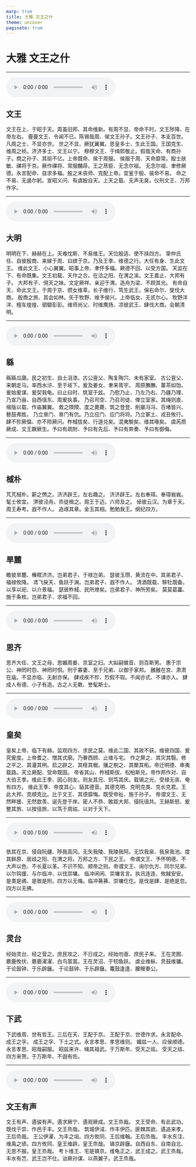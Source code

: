 ```yaml
---
marp: true
title: 大雅 文王之什
theme: uncover
paginate: true
---
```


# 大雅 文王之什

---

![](assets/audios/24/1.mp3)

## 文王

文王在上、于昭于天。周虽旧邦、其命维新。有周不显、帝命不时。文王陟降、在帝左右。
亹亹文王、令闻不已。陈锡哉周、侯文王孙子。文王孙子、本支百世。凡周之士、不显亦世。
世之不显、厥犹翼翼。思皇多士、生此王国。王国克生、维周之桢。济济多士、文王以宁。
穆穆文王、于缉熙敬止。假哉天命、有商孙子。商之孙子、其丽不亿。上帝既命、侯于周服。
侯服于周、天命靡常。殷士肤敏、祼将于京。厥作祼将、常服黼冔。王之荩臣、无念尔祖。
无念尔祖、聿修厥德。永言配命、自求多福。殷之未丧师、克配上帝。宜鉴于殷、骏命不易。
命之不易、无遏尔躬。宣昭义问、有虞殷自天。上天之载、无声无臭。仪刑文王、万邦作孚。

---

![](assets/audios/24/2.mp3)

## 大明

明明在下、赫赫在上。天难忱斯、不易维王。天位殷适、使不挟四方。
挚仲氏任、自彼殷商、来嫁于周、曰嫔于京。乃及王季、维德之行。大任有身、生此文王。
维此文王、小心翼翼。昭事上帝、聿怀多福。厥德不回、以受方国。
天监在下、有命既集。文王初载、天作之合。在洽之阳、在渭之涘。文王嘉止、大邦有子。
大邦有子、俔天之妹。文定厥祥、亲迎于渭。造舟为梁、不顾其光。
有命自天、命此文王。于周于京、缵女维莘。长子维行、笃生武王。保右命尔、燮伐大商。
殷商之旅、其会如林。矢于牧野、维予侯兴。上帝临女、无贰尔心。
牧野洋洋、檀车煌煌、驷騵彭彭。维师尚父、时维鹰扬、凉彼武王、肆伐大商。会朝清明。

---

![](assets/audios/24/3.mp3)

## 緜

緜緜瓜瓞。民之初生、自土沮漆。古公亶父、陶复陶穴、未有家室。
古公亶父、来朝走马。率西水浒、至于岐下。爰及姜女、聿来胥宇。
周原膴膴、菫茶如饴。爰始爰谋、爰契我龟。曰止曰时、筑室于兹。
乃慰乃止、乃左乃右、乃疆乃理、乃宣乃亩、自西徂东、周爰执事。
乃召司空、乃召司徒、俾立室家。其绳则直、缩版以载、作庙翼翼。
救之陾陾、度之薨薨、筑之登登、削屡冯冯、百堵皆兴、鼛鼓弗胜。
乃立臯门、臯门有伉。乃立应门、应门将将。乃立冢土、戎丑攸行。
肆不殄厥愠、亦不陨厥问。柞棫拔矣、行道兑矣。混夷駾矣、维其喙矣。
虞芮质厥成、文王蹶厥生。予曰有疏附、予曰有先后、予曰有奔奏、予曰有御侮。

---

![](assets/audios/24/4.mp3)

## 棫朴

芃芃棫朴。薪之槱之。济济辟王。左右趣之。
济济辟王。左右奉璋。奉璋峩峩。髦士攸宜。
淠彼泾舟。烝徒楫之。周王于迈。六师及之。
倬彼云汉。为章于天。周王寿考。遐不作人。
追琢其章。金玉其相。勉勉我王。纲纪四方。

---

![](assets/audios/24/5.mp3)

## 旱麓

瞻彼旱麓、榛楛济济。岂弟君子、于禄岂弟。
瑟彼玉瓒、黄流在中。其弟君子、福禄攸降。
鸢飞戾天、鱼跃于渊。岂弟君子、遐不作人。
清酒既载、騂牡既备。以享以祀、以介景福。
瑟彼柞棫、民所燎矣。岂弟君子、神所劳矣。
莫莫葛藟、施于条枚。岂弟君子、求福不回。

---

![](assets/audios/24/6.mp3)

## 思齐

思齐大任、文王之母、思媚周姜、京室之妇。大姒嗣徽音、则百斯男。
惠于宗公、神罔时怨、神罔时恫。刑于寡妻、至于兄弟、以御于家邦。
雝雝在宫、肃肃在庙。不显亦临、无射亦保。
肆戎疾不殄、烈假不瑕。不闻亦式、不谏亦入。
肆成人有德、小子有造。古之人无斁、誉髦斯士。

---

![](assets/audios/24/7.mp3)

## 皇矣

皇矣上帝、临下有赫。监观四方、求民之莫。维此二国、其政不获。维彼四国、爰究爰度。上帝耆之、憎其式廓。乃眷西顾、止维与宅。
作之屏之、其灾其翳。修之平之、其灌其栵。启之辟之、其柽其椐。攘之剔之、其檿其柘。帝迁明德、串夷载路。天立厥配、受命既固。
帝省其山、柞棫斯拔、松柏斯兑。帝作邦作对、自大伯王季。维此王季、因心则友。则友其兄、则笃其庆。载锡之光、受禄无丧、奄有四方。
维此王季、帝度其心、貊其德音。其德克明、克明克类、克长克君。王此大邦、克顺克比。比于文王、其德靡悔。既受帝祉、施于孙子。
帝谓文王、无然畔援、无然歆羡、诞先登于岸。密人不恭、敢距大邦、侵阮徂共。王赫斯怒、爰整其旅、以按徂旅、以笃于周祜、以对于天下。

---

![](assets/audios/24/8.mp3)


依其在京、侵自阮疆、陟我高冈。无矢我陵、我陵我阿。无饮我泉、我泉我池。度其鲜原、居歧之阳、在渭之将。万邦之方、下民之王。
帝谓文王、予怀明德、不大声以色、不长夏以革。不识不知、顺帝之则。帝谓文王、询尔仇方、同尔兄弟、以尔钩援、与尔临冲、以伐崇墉。
临冲闲闲、崇墉言言。执讯连连、攸馘安安。是类是禡、是致是附。四方以无悔。临冲茀茀、崇墉仡仡。是伐是肆、是绝是忽。四方以无拂。

---

![](assets/audios/24/9.mp3)

## 灵台

经始灵台、经之营之。庶民攻之、不日成之。经始勿亟、庶民子来。
王在灵囿、麀鹿攸伏、麀鹿濯濯、白鸟翯翯。王在灵沼、于牣鱼跃。
虡业维枞、贲鼓维镛。于论鼓钟、于乐辟廱。
于论鼓钟、于乐辟廱。鼍鼓逢逢、朦瞍奏公。

---

![](assets/audios/24/10.mp3)

## 下武

下武维周、世有哲王。三后在天、王配于京。
王配于京、世德作求。永言配命、成王之孚。
成王之孚、下土之式。永言孝思、孝思维则。
媚兹一人、应侯顺德。永言孝思、昭哉嗣服。
昭兹来许、绳其祖武。于万斯年、受天之祜。
受天之祜、四方来贺。于万斯年、不遐有佐。

---

![](assets/audios/24/11.mp3)

## 文王有声

文王有声、遹骏有声。遹求厥宁、遹观厥成。文王烝哉。
文王受命、有此武功。既伐于崇、作邑于丰。文王烝哉。
筑城伊淢、作丰伊匹。匪棘其欲、遹追来孝。王后烝哉。
王公伊濯、为丰之垣。四方攸同、王后维翰。王后烝哉。
丰水东注、维禹之绩。四方攸同、皇王维辟。皇王烝哉。
镐京辟廱。自西自东、自南自北、无思不服。皇王烝哉。
考卜维王、宅是镐京。维龟正之、武王成之。武王烝哉。
丰水有芑、武王岂不仕。诒厥孙谋、以燕翼子。武王烝哉。

